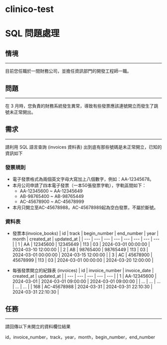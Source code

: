 # clinico-test

# SQL 問題處理

## 情境

---

目前您任職於一間財務公司，並擔任資訊部門的開發工程師一職。

## 問題

---

在 3 月時，您負責的財務系統發生異常，導致有些發票應該連號開立而發生了跳號未正常開出。

## 需求

---

請利用 SQL 語言查詢 (invoices 資料表) 出到底有那些號碼是未正常開立，已知的資訊如下

### **發票規則**

- 電子發票格式為兩個英文字母大寫加上八個數字，例如：AA-12345678。
- 本月公司申請了四本電子發票（一本50張發票字軌），字軌區間如下：
    - AA-12345600 ~ AA-12345649
    - AB-98765400 ~ AB-98765449
    - AC-45678900 ~ AC-45678999
- 本月只開立至AC-45678988，AC-45678989起為空白發票，不屬於斷號。

### 資料表

- 發票本(invoice_books)
| id | track | begin_number | end_number | year | month | created_at | updated_at |
| --- | --- | --- | --- | --- | --- | --- | --- |
| 1 | AA | 12345600 | 12345649 | 113 | 03 | 2024-03-01 00:00:00 | 2024-03-10 12:00:00 |
| 2 | AB | 98765400 | 98765449 | 113 | 03 | 2024-03-01 00:00:00 | 2024-03-15 12:00:00 |
| 3 | AC | 45678900 | 45678999 | 113 | 03 | 2024-03-01 00:00:00 | 2024-03-20 12:00:00 |

- 每張發票開立的紀錄表 (invoices)
| id | invoice_number | invoice_date | created_at | updated_at |
| --- | --- | --- | --- | --- |
| 1 | AA-12345600 | 2024-03-01 | 2024-03-01 09:00:00 | 2024-03-01 09:00:00 |
| … | … | … | … | … |
| 168 | AC-45678988 | 2024-03-31 | 2024-03-31 22:10:30 | 2024-03-31 22:10:30 |

## 任務

---

請回傳以下未開立的資料欄位結果

id，invoice_number，track，year，month，begin_number，end_number

